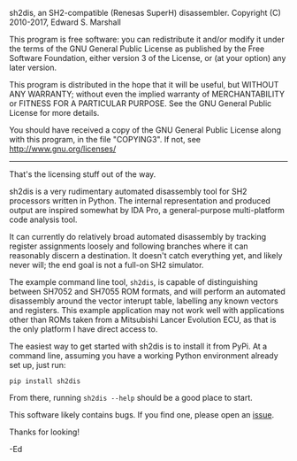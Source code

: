 sh2dis, an SH2-compatible (Renesas SuperH) disassembler.
Copyright (C) 2010-2017, Edward S. Marshall

This program is free software: you can redistribute it and/or modify it under
the terms of the GNU General Public License as published by the Free Software
Foundation, either version 3 of the License, or (at your option) any later
version.

This program is distributed in the hope that it will be useful, but WITHOUT ANY
WARRANTY; without even the implied warranty of MERCHANTABILITY or FITNESS FOR A
PARTICULAR PURPOSE. See the GNU General Public License for more details.

You should have received a copy of the GNU General Public License along with
this program, in the file "COPYING3". If not, see http://www.gnu.org/licenses/

---

That's the licensing stuff out of the way.

sh2dis is a very rudimentary automated disassembly tool for SH2 processors
written in Python. The internal representation and produced output are inspired
somewhat by IDA Pro, a general-purpose multi-platform code analysis tool.

It can currently do relatively broad automated disassembly by tracking register
assignments loosely and following branches where it can reasonably discern a
destination. It doesn't catch everything yet, and likely never will; the end
goal is not a full-on SH2 simulator.

The example command line tool, `sh2dis`, is capable of distinguishing between
SH7052 and SH7055 ROM formats, and will perform an automated disassembly around
the vector interupt table, labelling any known vectors and registers.  This
example application may not work well with applications other than ROMs taken
from a Mitsubishi Lancer Evolution ECU, as that is the only platform I have
direct access to.

The easiest way to get started with sh2dis is to install it from PyPi. At
a command line, assuming you have a working Python environment already set
up, just run:

    pip install sh2dis

From there, running `sh2dis --help` should be a good place to start.

This software likely contains bugs. If you find one, please open an
[issue](https://github.com/logic/sh2dis/issues/new).

Thanks for looking!

-Ed
